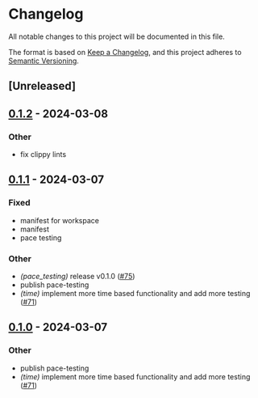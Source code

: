 # Changelog
All notable changes to this project will be documented in this file.

The format is based on [Keep a Changelog](https://keepachangelog.com/en/1.0.0/),
and this project adheres to [Semantic Versioning](https://semver.org/spec/v2.0.0.html).

## [Unreleased]

## [0.1.2](https://github.com/pace-rs/pace/compare/pace_testing-v0.1.1...pace_testing-v0.1.2) - 2024-03-08

### Other
- fix clippy lints

## [0.1.1](https://github.com/pace-rs/pace/compare/pace_testing-v0.1.0...pace_testing-v0.1.1) - 2024-03-07

### Fixed
- manifest for workspace
- manifest
- pace testing

### Other
- *(pace_testing)* release v0.1.0 ([#75](https://github.com/pace-rs/pace/pull/75))
- publish pace-testing
- *(time)* implement more time based functionality and add more testing ([#71](https://github.com/pace-rs/pace/pull/71))

## [0.1.0](https://github.com/pace-rs/pace/releases/tag/pace_testing-v0.1.0) - 2024-03-07

### Other
- publish pace-testing
- *(time)* implement more time based functionality and add more testing ([#71](https://github.com/pace-rs/pace/pull/71))
